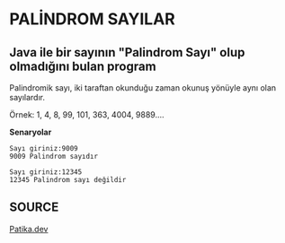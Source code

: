 # PALİNDROM SAYILAR

## Java ile bir sayının "Palindrom Sayı" olup olmadığını bulan program

Palindromik sayı, iki taraftan okunduğu zaman okunuş yönüyle aynı olan sayılardır.

Örnek: 1, 4, 8, 99, 101, 363, 4004, 9889....


**Senaryolar**

```
Sayı giriniz:9009
9009 Palindrom sayıdır

```

```
Sayı giriniz:12345
12345 Palindrom sayı değildir

```

## SOURCE

[Patika.dev](https://www.patika.dev/tr)
